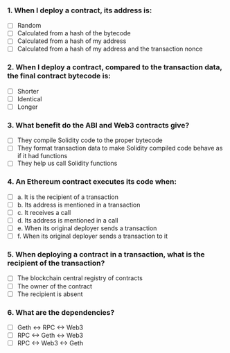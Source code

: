 ### 1. When I deploy a contract, its address is:

- [ ]  Random
- [ ]  Calculated from a hash of the bytecode
- [ ]  Calculated from a hash of my address
- [ ]  Calculated from a hash of my address and the transaction nonce

 ### 2. When I deploy a contract, compared to the transaction data, the final contract bytecode is:

 - [ ] Shorter
 - [ ] Identical
 - [ ] Longer

### 3. What benefit do the ABI and Web3 contracts give?

- [ ] They compile Solidity code to the proper bytecode
- [ ] They format transaction data to make Solidity compiled code behave as if it had functions
- [ ] They help us call Solidity functions

### 4. An Ethereum contract executes its code when:

- [ ] a. It is the recipient of a transaction
- [ ] b. Its address is mentioned in a transaction
- [ ] c. It receives a call
- [ ] d. Its address is mentioned in a call
- [ ] e. When its original deployer sends a transaction
- [ ] f. When its original deployer sends a transaction to it

### 5. When deploying a contract in a transaction, what is the recipient of the transaction?

- [ ] The blockchain central registry of contracts
- [ ] The owner of the contract
- [ ] The recipient is absent

### 6. What are the dependencies?

- [ ] Geth <-> RPC <-> Web3
- [ ] RPC <-> Geth <-> Web3
- [ ] RPC <-> Web3 <-> Geth
